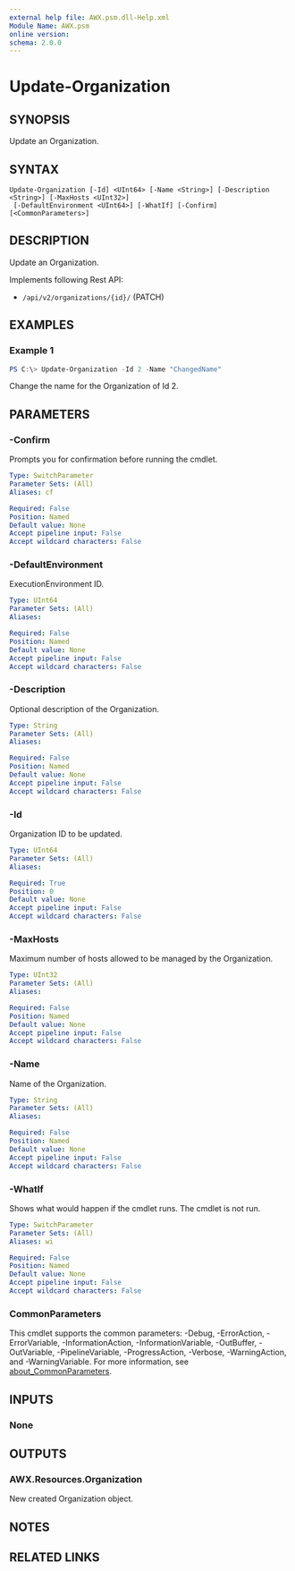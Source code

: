 ```yaml
---
external help file: AWX.psm.dll-Help.xml
Module Name: AWX.psm
online version:
schema: 2.0.0
---
```


# Update-Organization

## SYNOPSIS
Update an Organization.

## SYNTAX

```
Update-Organization [-Id] <UInt64> [-Name <String>] [-Description <String>] [-MaxHosts <UInt32>]
 [-DefaultEnvironment <UInt64>] [-WhatIf] [-Confirm] [<CommonParameters>]
```

## DESCRIPTION
Update an Organization. 

Implements following Rest API:  
- `/api/v2/organizations/{id}/` (PATCH)

## EXAMPLES

### Example 1
```powershell
PS C:\> Update-Organization -Id 2 -Name "ChangedName"
```

Change the name for the Organization of Id 2.

## PARAMETERS

### -Confirm
Prompts you for confirmation before running the cmdlet.

```yaml
Type: SwitchParameter
Parameter Sets: (All)
Aliases: cf

Required: False
Position: Named
Default value: None
Accept pipeline input: False
Accept wildcard characters: False
```

### -DefaultEnvironment
ExecutionEnvironment ID.

```yaml
Type: UInt64
Parameter Sets: (All)
Aliases:

Required: False
Position: Named
Default value: None
Accept pipeline input: False
Accept wildcard characters: False
```

### -Description
Optional description of the Organization.

```yaml
Type: String
Parameter Sets: (All)
Aliases:

Required: False
Position: Named
Default value: None
Accept pipeline input: False
Accept wildcard characters: False
```

### -Id
Organization ID to be updated.

```yaml
Type: UInt64
Parameter Sets: (All)
Aliases:

Required: True
Position: 0
Default value: None
Accept pipeline input: False
Accept wildcard characters: False
```

### -MaxHosts
Maximum number of hosts allowed to be managed by the Organization.

```yaml
Type: UInt32
Parameter Sets: (All)
Aliases:

Required: False
Position: Named
Default value: None
Accept pipeline input: False
Accept wildcard characters: False
```

### -Name
Name of the Organization.

```yaml
Type: String
Parameter Sets: (All)
Aliases:

Required: False
Position: Named
Default value: None
Accept pipeline input: False
Accept wildcard characters: False
```

### -WhatIf
Shows what would happen if the cmdlet runs.
The cmdlet is not run.

```yaml
Type: SwitchParameter
Parameter Sets: (All)
Aliases: wi

Required: False
Position: Named
Default value: None
Accept pipeline input: False
Accept wildcard characters: False
```

### CommonParameters
This cmdlet supports the common parameters: -Debug, -ErrorAction, -ErrorVariable, -InformationAction, -InformationVariable, -OutBuffer, -OutVariable, -PipelineVariable, -ProgressAction, -Verbose, -WarningAction, and -WarningVariable. For more information, see [about_CommonParameters](http://go.microsoft.com/fwlink/?LinkID=113216).

## INPUTS

### None
## OUTPUTS

### AWX.Resources.Organization
New created Organization object.

## NOTES

## RELATED LINKS
